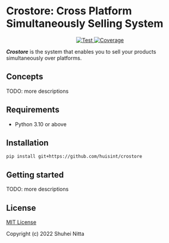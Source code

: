 # Crostore: Cross Platform Simultaneously Selling System <!-- omit in toc -->

<p align="center">
<a href="https://github.com/huisint/crostore/actions?query=workflow%3ATest" target="_blank">
    <img src="https://github.com/huisint/crostore/workflows/Test/badge.svg" alt="Test">
</a>
<a href="https://codecov.io/gh/huisint/crostore" target="_blank">
    <img src="https://img.shields.io/codecov/c/github/huisint/crostore?color=%2334D058" alt="Coverage">
</a>
</p>

**_Crostore_** is the system that enables you to sell your products simultaneously over platforms.

## Concepts

TODO: more descriptions

## Requirements

- Python 3.10 or above

## Installation

```shell
pip install git+https://github.com/huisint/crostore
```

## Getting started

TODO: more descriptions

## License

[MIT License](./LICENSE)

Copyright (c) 2022 Shuhei Nitta
